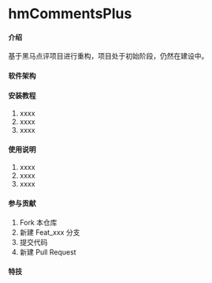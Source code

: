 # hmCommentsPlus

#### 介绍
基于黑马点评项目进行重构，项目处于初始阶段，仍然在建设中。

#### 软件架构

#### 安装教程

1.  xxxx
2.  xxxx
3.  xxxx

#### 使用说明

1.  xxxx
2.  xxxx
3.  xxxx

#### 参与贡献

1.  Fork 本仓库
2.  新建 Feat_xxx 分支
3.  提交代码
4.  新建 Pull Request


#### 特技

